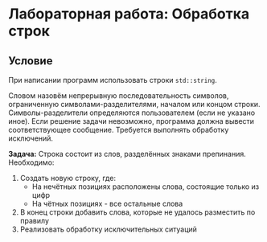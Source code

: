 # Лабораторная работа: Обработка строк

## Условие

При написании программ использовать строки `std::string`. 

Словом назовём непрерывную последовательность символов, ограниченную символами-разделителями, началом или концом строки. Символы-разделители определяются пользователем (если не указано иное). Если решение задачи невозможно, программа должна вывести соответствующее сообщение. Требуется выполнять обработку исключений.

**Задача:**
Строка состоит из слов, разделённых знаками препинания. Необходимо:
1. Создать новую строку, где:
   - На нечётных позициях расположены слова, состоящие только из цифр
   - На чётных позициях - все остальные слова
2. В конец строки добавить слова, которые не удалось разместить по правилу
3. Реализовать обработку исключительных ситуаций
